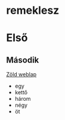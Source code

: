# remeklesz

# Első
## Második
 
[Zöld weblap](lehoczkipatricia)
 
* egy
* kettő
* három
* négy
* öt
